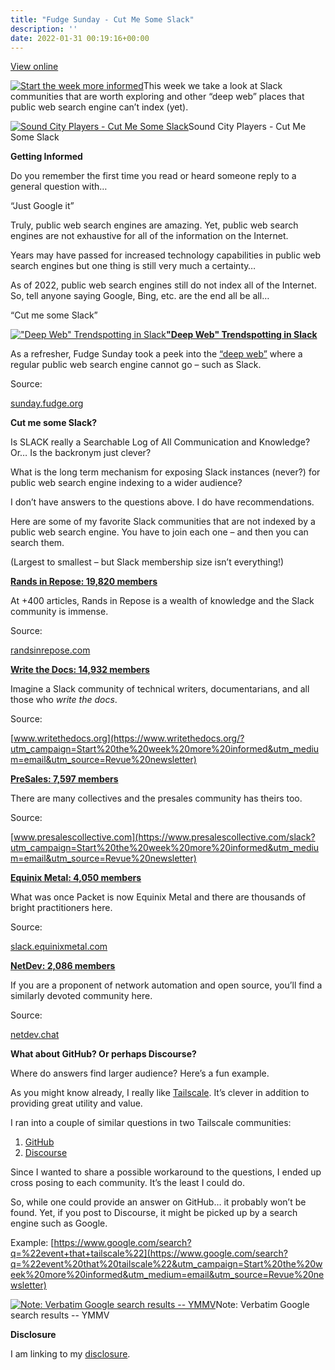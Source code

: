 ```yaml
---
title: "Fudge Sunday - Cut Me Some Slack"
description: ''
date: 2022-01-31 00:19:16+00:00
---
```


[View online](https://sunday.fudge.org/issues/fudge-sunday-cut-me-some-slack-1003110?utm_campaign=Issue&utm_content=view_in_browser&utm_medium=email&utm_source=Start+the+week+more+informed)

[![Start the week more informed](https://cuthrell.com/favicon.png "Start the week more informed")](https://cuthrell.com/favicon.png)This week we take a look at Slack communities that are worth exploring and other “deep web” places that public web search engine can’t index (yet).

[![Sound City Players - Cut Me Some Slack](https://cuthrell.com/favicon.png "Sound City Players - Cut Me Some Slack")](https://cuthrell.com/favicon.png)Sound City Players - Cut Me Some Slack

 **Getting Informed**

Do you remember the first time you read or heard someone reply to a general question with…

“Just Google it”

Truly, public web search engines are amazing. Yet, public web search engines are not exhaustive for all of the information on the Internet.

Years may have passed for increased technology capabilities in public web search engines but one thing is still very much a certainty…

As of 2022, public web search engines still do not index all of the Internet. So, tell anyone saying Google, Bing, etc. are the end all be all…

“Cut me some Slack”

[!["Deep Web" Trendspotting in Slack](https://cuthrell.com/favicon.png "\"Deep Web\" Trendspotting in Slack")](https://cuthrell.com/favicon.png)**["Deep Web" Trendspotting in Slack](https://sunday.fudge.org/issues/fudge-sunday-saas-trendspotting-877717?utm_campaign=Start%20the%20week%20more%20informed&utm_medium=email&utm_source=Revue%20newsletter)**

As a refresher, Fudge Sunday took a peek into the [“deep web”](https://sunday.fudge.org/issues/fudge-sunday-saas-trendspotting-877717?utm_campaign=Start%20the%20week%20more%20informed&utm_medium=email&utm_source=Revue%20newsletter) where a regular public web search engine cannot go – such as Slack.

Source:

[sunday.fudge.org](https://sunday.fudge.org/issues/fudge-sunday-saas-trendspotting-877717?utm_campaign=Start%20the%20week%20more%20informed&utm_medium=email&utm_source=Revue%20newsletter)

 **Cut me some Slack?**

Is SLACK really a Searchable Log of All Communication and Knowledge? Or… Is the backronym just clever?

What is the long term mechanism for exposing Slack instances (never?) for public web search engine indexing to a wider audience?

I don’t have answers to the questions above. I do have recommendations.

Here are some of my favorite Slack communities that are not indexed by a public web search engine. You have to join each one – and then you can search them.

(Largest to smallest – but Slack membership size isn’t everything!)

**[Rands in Repose: 19,820 members](https://randsinrepose.com/dont-skip-this/?utm_campaign=Start%20the%20week%20more%20informed&utm_medium=email&utm_source=Revue%20newsletter)**

At +400 articles, Rands in Repose is a wealth of knowledge and the Slack community is immense.

Source:

[randsinrepose.com](https://randsinrepose.com/dont-skip-this/?utm_campaign=Start%20the%20week%20more%20informed&utm_medium=email&utm_source=Revue%20newsletter)

**[Write the Docs: 14,932 members](https://www.writethedocs.org/?utm_campaign=Start%20the%20week%20more%20informed&utm_medium=email&utm_source=Revue%20newsletter)**

Imagine a Slack community of technical writers, documentarians, and all those who *write the docs*.

Source:

[www.writethedocs.org](https://www.writethedocs.org/?utm_campaign=Start%20the%20week%20more%20informed&utm_medium=email&utm_source=Revue%20newsletter)

**[PreSales: 7,597 members](https://www.presalescollective.com/slack?utm_campaign=Start%20the%20week%20more%20informed&utm_medium=email&utm_source=Revue%20newsletter)**

There are many collectives and the presales community has theirs too.

Source:

[www.presalescollective.com](https://www.presalescollective.com/slack?utm_campaign=Start%20the%20week%20more%20informed&utm_medium=email&utm_source=Revue%20newsletter)

**[Equinix Metal: 4,050 members](https://slack.equinixmetal.com/?utm_campaign=Start%20the%20week%20more%20informed&utm_medium=email&utm_source=Revue%20newsletter)**

What was once Packet is now Equinix Metal and there are thousands of bright practitioners here.

Source:

[slack.equinixmetal.com](https://slack.equinixmetal.com/?utm_campaign=Start%20the%20week%20more%20informed&utm_medium=email&utm_source=Revue%20newsletter)

**[NetDev: 2,086 members](https://netdev.chat/?utm_campaign=Start%20the%20week%20more%20informed&utm_medium=email&utm_source=Revue%20newsletter)**

If you are a proponent of network automation and open source, you’ll find a similarly devoted community here.

Source:

[netdev.chat](https://netdev.chat/?utm_campaign=Start%20the%20week%20more%20informed&utm_medium=email&utm_source=Revue%20newsletter)

 **What about GitHub? Or perhaps Discourse?**

Where do answers find larger audience? Here’s a fun example.

As you might know already, I really like [Tailscale](https://tailscale.com?utm_campaign=Start%20the%20week%20more%20informed&utm_medium=email&utm_source=Revue%20newsletter). It’s clever in addition to providing great utility and value.

I ran into a couple of similar questions in two Tailscale communities:

1. [GitHub](https://github.com/tailscale/tailscale/issues/3340?utm_campaign=Start%20the%20week%20more%20informed&utm_medium=email&utm_source=Revue%20newsletter#issuecomment-1021817151)
2. [Discourse](https://forum.tailscale.com/t/lost-connectivity-after-months-of-no-problems/603/15?u=jaycuthrell&utm_campaign=Start%20the%20week%20more%20informed&utm_medium=email&utm_source=Revue%20newsletter)

Since I wanted to share a possible workaround to the questions, I ended up cross posing to each community. It’s the least I could do.

So, while one could provide an answer on GitHub… it probably won’t be found. Yet, if you post to Discourse, it might be picked up by a search engine such as Google.

Example: [https://www.google.com/search?q=%22event+that+tailscale%22](https://www.google.com/search?q=%22event%20that%20tailscale%22&utm_campaign=Start%20the%20week%20more%20informed&utm_medium=email&utm_source=Revue%20newsletter)

[![Note: Verbatim Google search results -- YMMV](https://cuthrell.com/favicon.png "Note: Verbatim Google search results -- YMMV")](https://cuthrell.com/favicon.png)Note: Verbatim Google search results -- YMMV

 **Disclosure**

I am linking to my [disclosure](https://jaycuthrell.com/disclosure/?utm_campaign=sunday.fudge.org&utm_medium=email&utm_source=Revue%20newsletter).